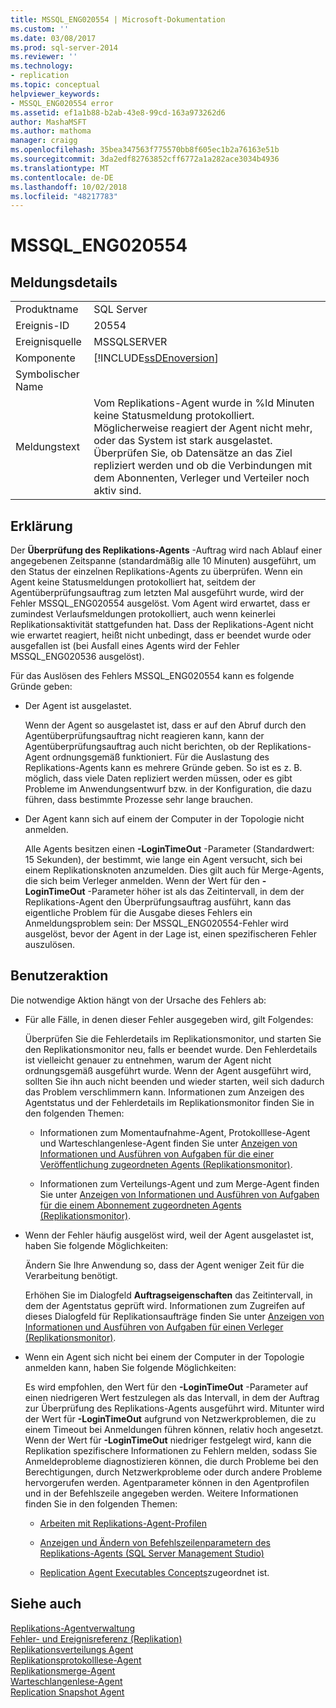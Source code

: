 ```yaml
---
title: MSSQL_ENG020554 | Microsoft-Dokumentation
ms.custom: ''
ms.date: 03/08/2017
ms.prod: sql-server-2014
ms.reviewer: ''
ms.technology:
- replication
ms.topic: conceptual
helpviewer_keywords:
- MSSQL_ENG020554 error
ms.assetid: ef1a1b88-b2ab-43e8-99cd-163a973262d6
author: MashaMSFT
ms.author: mathoma
manager: craigg
ms.openlocfilehash: 35bea347563f775570bb8f605ec1b2a76163e51b
ms.sourcegitcommit: 3da2edf82763852cff6772a1a282ace3034b4936
ms.translationtype: MT
ms.contentlocale: de-DE
ms.lasthandoff: 10/02/2018
ms.locfileid: "48217783"
---
```

# <a name="mssqleng020554"></a>MSSQL_ENG020554
    
## <a name="message-details"></a>Meldungsdetails  
  
|||  
|-|-|  
|Produktname|SQL Server|  
|Ereignis-ID|20554|  
|Ereignisquelle|MSSQLSERVER|  
|Komponente|[!INCLUDE[ssDEnoversion](../../includes/ssdenoversion-md.md)]|  
|Symbolischer Name||  
|Meldungstext|Vom Replikations-Agent wurde in %ld Minuten keine Statusmeldung protokolliert. Möglicherweise reagiert der Agent nicht mehr, oder das System ist stark ausgelastet. Überprüfen Sie, ob Datensätze an das Ziel repliziert werden und ob die Verbindungen mit dem Abonnenten, Verleger und Verteiler noch aktiv sind.|  
  
## <a name="explanation"></a>Erklärung  
 Der **Überprüfung des Replikations-Agents** -Auftrag wird nach Ablauf einer angegebenen Zeitspanne (standardmäßig alle 10 Minuten) ausgeführt, um den Status der einzelnen Replikations-Agents zu überprüfen. Wenn ein Agent keine Statusmeldungen protokolliert hat, seitdem der Agentüberprüfungsauftrag zum letzten Mal ausgeführt wurde, wird der Fehler MSSQL_ENG020554 ausgelöst. Vom Agent wird erwartet, dass er zumindest Verlaufsmeldungen protokolliert, auch wenn keinerlei Replikationsaktivität stattgefunden hat. Dass der Replikations-Agent nicht wie erwartet reagiert, heißt nicht unbedingt, dass er beendet wurde oder ausgefallen ist (bei Ausfall eines Agents wird der Fehler MSSQL_ENG020536 ausgelöst).  
  
 Für das Auslösen des Fehlers MSSQL_ENG020554 kann es folgende Gründe geben:  
  
-   Der Agent ist ausgelastet.  
  
     Wenn der Agent so ausgelastet ist, dass er auf den Abruf durch den Agentüberprüfungsauftrag nicht reagieren kann, kann der Agentüberprüfungsauftrag auch nicht berichten, ob der Replikations-Agent ordnungsgemäß funktioniert. Für die Auslastung des Replikations-Agents kann es mehrere Gründe geben. So ist es z. B. möglich, dass viele Daten repliziert werden müssen, oder es gibt Probleme im Anwendungsentwurf bzw. in der Konfiguration, die dazu führen, dass bestimmte Prozesse sehr lange brauchen.  
  
-   Der Agent kann sich auf einem der Computer in der Topologie nicht anmelden.  
  
     Alle Agents besitzen einen **-LoginTimeOut** -Parameter (Standardwert: 15 Sekunden), der bestimmt, wie lange ein Agent versucht, sich bei einem Replikationsknoten anzumelden. Dies gilt auch für Merge-Agents, die sich beim Verleger anmelden. Wenn der Wert für den **-LoginTimeOut** -Parameter höher ist als das Zeitintervall, in dem der Replikations-Agent den Überprüfungsauftrag ausführt, kann das eigentliche Problem für die Ausgabe dieses Fehlers ein Anmeldungsproblem sein: Der MSSQL_ENG020554-Fehler wird ausgelöst, bevor der Agent in der Lage ist, einen spezifischeren Fehler auszulösen.  
  
## <a name="user-action"></a>Benutzeraktion  
 Die notwendige Aktion hängt von der Ursache des Fehlers ab:  
  
-   Für alle Fälle, in denen dieser Fehler ausgegeben wird, gilt Folgendes:  
  
     Überprüfen Sie die Fehlerdetails im Replikationsmonitor, und starten Sie den Replikationsmonitor neu, falls er beendet wurde. Den Fehlerdetails ist vielleicht genauer zu entnehmen, warum der Agent nicht ordnungsgemäß ausgeführt wurde. Wenn der Agent ausgeführt wird, sollten Sie ihn auch nicht beenden und wieder starten, weil sich dadurch das Problem verschlimmern kann. Informationen zum Anzeigen des Agentstatus und der Fehlerdetails im Replikationsmonitor finden Sie in den folgenden Themen:  
  
    -   Informationen zum Momentaufnahme-Agent, Protokolllese-Agent und Warteschlangenlese-Agent finden Sie unter [Anzeigen von Informationen und Ausführen von Aufgaben für die einer Veröffentlichung zugeordneten Agents &#40;Replikationsmonitor&#41;](monitor/view-information-and-perform-tasks-for-publication-agents.md).  
  
    -   Informationen zum Verteilungs-Agent und zum Merge-Agent finden Sie unter [Anzeigen von Informationen und Ausführen von Aufgaben für die einem Abonnement zugeordneten Agents &#40;Replikationsmonitor&#41;](monitor/view-information-and-perform-tasks-for-subscription-agents.md).  
  
-   Wenn der Fehler häufig ausgelöst wird, weil der Agent ausgelastet ist, haben Sie folgende Möglichkeiten:  
  
     Ändern Sie Ihre Anwendung so, dass der Agent weniger Zeit für die Verarbeitung benötigt.  
  
     Erhöhen Sie im Dialogfeld **Auftragseigenschaften** das Zeitintervall, in dem der Agentstatus geprüft wird. Informationen zum Zugreifen auf dieses Dialogfeld für Replikationsaufträge finden Sie unter [Anzeigen von Informationen und Ausführen von Aufgaben für einen Verleger &#40;Replikationsmonitor&#41;](monitor/view-information-and-perform-tasks-for-a-publisher-replication-monitor.md).  
  
-   Wenn ein Agent sich nicht bei einem der Computer in der Topologie anmelden kann, haben Sie folgende Möglichkeiten:  
  
     Es wird empfohlen, den Wert für den **-LoginTimeOut** -Parameter auf einen niedrigeren Wert festzulegen als das Intervall, in dem der Auftrag zur Überprüfung des Replikations-Agents ausgeführt wird. Mitunter wird der Wert für **-LoginTimeOut** aufgrund von Netzwerkproblemen, die zu einem Timeout bei Anmeldungen führen können, relativ hoch angesetzt. Wenn der Wert für **-LoginTimeOut** niedriger festgelegt wird, kann die Replikation spezifischere Informationen zu Fehlern melden, sodass Sie Anmeldeprobleme diagnostizieren können, die durch Probleme bei den Berechtigungen, durch Netzwerkprobleme oder durch andere Probleme hervorgerufen werden. Agentparameter können in den Agentprofilen und in der Befehlszeile angegeben werden. Weitere Informationen finden Sie in den folgenden Themen:  
  
    -   [Arbeiten mit Replikations-Agent-Profilen](agents/replication-agent-profiles.md)  
  
    -   [Anzeigen und Ändern von Befehlszeilenparametern des Replikations-Agents &#40;SQL Server Management Studio&#41;](agents/view-and-modify-replication-agent-command-prompt-parameters.md)  
  
    -   [Replication Agent Executables Concepts](concepts/replication-agent-executables-concepts.md)zugeordnet ist.  
  
## <a name="see-also"></a>Siehe auch  
 [Replikations-Agentverwaltung](agents/replication-agent-administration.md)   
 [Fehler- und Ereignisreferenz &#40;Replikation&#41;](errors-and-events-reference-replication.md)   
 [Replikationsverteilungs Agent](agents/replication-distribution-agent.md)   
 [Replikationsprotokolllese-Agent](agents/replication-log-reader-agent.md)   
 [Replikationsmerge-Agent](agents/replication-merge-agent.md)   
 [Warteschlangenlese-Agent](agents/replication-queue-reader-agent.md)   
 [Replication Snapshot Agent](agents/replication-snapshot-agent.md)  
  
  
